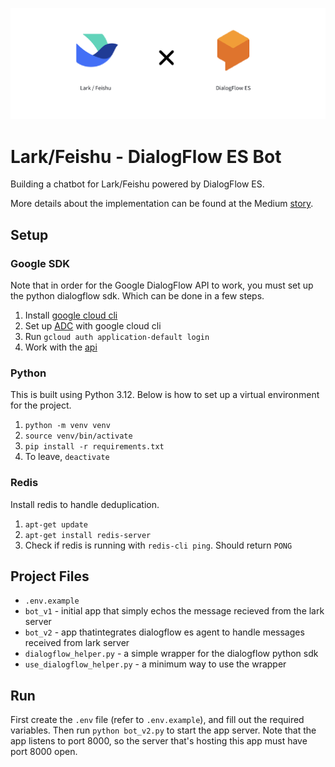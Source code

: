 <p align="center">
  <img src="banner.png" alt="alt text">
</p>

# Lark/Feishu - DialogFlow ES Bot

Building a chatbot for Lark/Feishu powered by DialogFlow ES. 

More details about the implementation can be found at the Medium [story]().

## Setup
### Google SDK
Note that in order for the Google DialogFlow API to work, you must set up the python dialogflow sdk. Which can be done in a few steps.
1. Install [google cloud cli](https://cloud.google.com/sdk/docs/install#linux)
2. Set up [ADC](https://cloud.google.com/docs/authentication/set-up-adc-local-dev-environment) with google cloud cli 
3. Run `gcloud auth application-default login` 
3. Work with the [api](https://cloud.google.com/dialogflow/es/docs/quick/api)

### Python
This is built using Python 3.12. Below is how to set up a virtual environment for the project.
1. `python -m venv venv`
2. `source venv/bin/activate`
3. `pip install -r requirements.txt`
3. To leave, `deactivate`

### Redis
Install redis to handle deduplication.
1. `apt-get update`
2. `apt-get install redis-server`
3. Check if redis is running with `redis-cli ping`. Should return `PONG`

## Project Files
- `.env.example` 
- `bot_v1` - initial app that simply echos the message recieved from the lark server
- `bot_v2` - app thatintegrates dialogflow es agent to handle messages received from lark server
- `dialogflow_helper.py` - a simple wrapper for the dialogflow python sdk
- `use_dialogflow_helper.py` - a minimum way to use the wrapper

## Run
First create the `.env` file (refer to `.env.example`), and fill out the required variables. Then run `python bot_v2.py` to start the app server. Note that the app listens to port 8000, so the server that's hosting this app must have port 8000 open.
